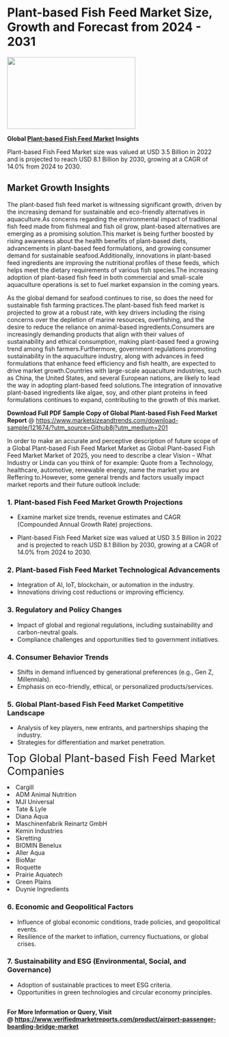 <H1>Plant-based Fish Feed Market Size, Growth and Forecast from 2024 - 2031</H1><img class="aligncenter size-medium wp-image-584254" src="https://thirdeyenews.in/wp-content/uploads/2024/09/Global-Market-Research-300x168.jpeg" alt="" width="300" height="168" /><p><strong>Global&nbsp;<a href="https://www.marketsizeandtrends.com/download-sample/121674/?utm_source=Github8j?utm_medium=201">Plant-based Fish Feed Market</a> Insights</strong></p><p>Plant-based Fish Feed Market size was valued at USD 3.5 Billion in 2022 and is projected to reach USD 8.1 Billion by 2030, growing at a CAGR of 14.0% from 2024 to 2030.</p><p><h2>Market Growth Insights</h2> <p>The plant-based fish feed market is witnessing significant growth, driven by the increasing demand for sustainable and eco-friendly alternatives in aquaculture.As concerns regarding the environmental impact of traditional fish feed made from fishmeal and fish oil grow, plant-based alternatives are emerging as a promising solution.This market is being further boosted by rising awareness about the health benefits of plant-based diets, advancements in plant-based feed formulations, and growing consumer demand for sustainable seafood.Additionally, innovations in plant-based feed ingredients are improving the nutritional profiles of these feeds, which helps meet the dietary requirements of various fish species.The increasing adoption of plant-based fish feed in both commercial and small-scale aquaculture operations is set to fuel market expansion in the coming years.</p> <p>As the global demand for seafood continues to rise, so does the need for sustainable fish farming practices.The plant-based fish feed market is projected to grow at a robust rate, with key drivers including the rising concerns over the depletion of marine resources, overfishing, and the desire to reduce the reliance on animal-based ingredients.Consumers are increasingly demanding products that align with their values of sustainability and ethical consumption, making plant-based feed a growing trend among fish farmers.Furthermore, government regulations promoting sustainability in the aquaculture industry, along with advances in feed formulations that enhance feed efficiency and fish health, are expected to drive market growth.Countries with large-scale aquaculture industries, such as China, the United States, and several European nations, are likely to lead the way in adopting plant-based feed solutions.The integration of innovative plant-based ingredients like algae, soy, and other plant proteins in feed formulations continues to expand, contributing to the growth of this market.</p> <p><span class=""><strong>Download Full PDF Sample Copy of Global Plant-based Fish Feed Market Report</strong> @ <a href="https://www.marketsizeandtrends.com/download-sample/121674/?utm_source=Github8j?utm_medium=201" target="_blank">https://www.marketsizeandtrends.com/download-sample/121674/?utm_source=Github8j?utm_medium=201</a></span></p><p>In order to make an accurate and perceptive description of future scope of a Global&nbsp;Plant-based Fish Feed Market Market as Global&nbsp;Plant-based Fish Feed Market Market of 2025, you need to describe a clear Vision &ndash; What Industry or Linda can you think of for example: Quote from a Technology, healthcare, automotive, renewable energy, name the market you are Reffering to.However, some general trends and factors usually impact market reports and their future outlook include:</p><h3>1.&nbsp;<strong>Plant-based Fish Feed Market Growth Projections</strong></h3><ul><li>Examine market size trends, revenue estimates and CAGR (Compounded Annual Growth Rate) projections.</li><li><p>Plant-based Fish Feed Market size was valued at USD 3.5 Billion in 2022 and is projected to reach USD 8.1 Billion by 2030, growing at a CAGR of 14.0% from 2024 to 2030.</p></li></ul><h3>2.&nbsp;<strong>Plant-based Fish Feed Market Technological Advancements</strong></h3><ul><li>Integration of AI, IoT, blockchain, or automation in the industry.</li><li>Innovations driving cost reductions or improving efficiency.</li></ul><h3>3.&nbsp;<strong>Regulatory and Policy Changes</strong></h3><ul><li>Impact of global and regional regulations, including sustainability and carbon-neutral goals.</li><li>Compliance challenges and opportunities tied to government initiatives.</li></ul><h3>4.&nbsp;<strong>Consumer Behavior Trends</strong></h3><ul><li>Shifts in demand influenced by generational preferences (e.g., Gen Z, Millennials).</li><li>Emphasis on eco-friendly, ethical, or personalized products/services.</li></ul><h3>5.&nbsp;<strong>Global Plant-based Fish Feed Market Competitive Landscape</strong></h3><ul><li>Analysis of key players, new entrants, and partnerships shaping the industry.</li><li>Strategies for differentiation and market penetration.</li></ul><p data-pm-slice="1 1 []"><span style="color: inherit; font-family: inherit; font-size: 25px;">Top Global Plant-based Fish Feed Market Companies</span></p><div class="" data-test-id=""><p><li>Cargill</li><li> ADM Animal Nutrition</li><li> MJI Universal</li><li> Tate & Lyle</li><li> Diana Aqua</li><li> Maschinenfabrik Reinartz GmbH</li><li> Kemin Industries</li><li> Skretting</li><li> BIOMIN Benelux</li><li> Aller Aqua</li><li> BioMar</li><li> Roquette</li><li> Prairie Aquatech</li><li> Green Plains</li><li> Duynie Ingredients</li></p></div><h3>6.&nbsp;<strong>Economic and Geopolitical Factors</strong></h3><ul><li>Influence of global economic conditions, trade policies, and geopolitical events.</li><li>Resilience of the market to inflation, currency fluctuations, or global crises.</li></ul><h3>7.&nbsp;<strong>Sustainability and ESG (Environmental, Social, and Governance)</strong></h3><ul><li>Adoption of sustainable practices to meet ESG criteria.</li><li>Opportunities in green technologies and circular economy principles.</li></ul><h2><strong style="font-size: 14px;">For More Information or Query, Visit @&nbsp;</strong><a style="background-color: #ffffff; font-size: 14px;" href="https://www.marketsizeandtrends.com/report/plant-based-fish-feed-market/" target="_blank">https://www.verifiedmarketreports.com/product/airport-passenger-boarding-bridge-market</a></h2>